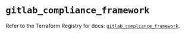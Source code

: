# `gitlab_compliance_framework`

Refer to the Terraform Registry for docs: [`gitlab_compliance_framework`](https://registry.terraform.io/providers/gitlabhq/gitlab/16.10.0/docs/resources/compliance_framework).
